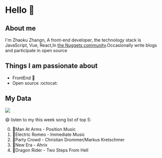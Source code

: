 # Hello 👋

## About me

I'm Zhaoku Zhangn, A front-end developer, the technology stack is JavaScript, Vue, React,In [the Nuggets community](https://juejin.cn/user/2999123452110574).Occasionally write blogs and participate in open source 

## Things I am passionate about

- FrontEnd :robot:
- Open source :octocat:

## My Data
<img src="https://github-readme-stats.vercel.app/api/top-langs/?username=Husky-Yellow" />

😄 listen to my this week song list of top 5:

0. 🌈Man At Arms - Position Music
1. 🌈Electric Romeo - Immediate Music
2. 🌈Party Crowd - Christian Drommer/Markus Kretschmer
3. 🌈New Era - Ahrix
4. 🌈Dragon Rider - Two Steps From Hell

